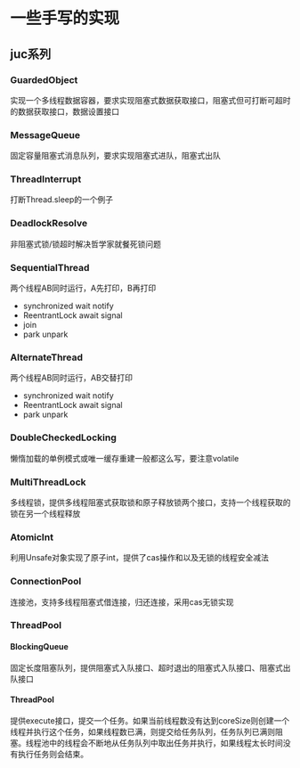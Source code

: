 # 一些手写的实现
## juc系列
### GuardedObject
实现一个多线程数据容器，要求实现阻塞式数据获取接口，阻塞式但可打断可超时的数据获取接口，数据设置接口
### MessageQueue
固定容量阻塞式消息队列，要求实现阻塞式进队，阻塞式出队
### ThreadInterrupt
打断Thread.sleep的一个例子
### DeadlockResolve 
非阻塞式锁/锁超时解决哲学家就餐死锁问题
### SequentialThread
两个线程AB同时运行，A先打印，B再打印
- synchronized wait notify
- ReentrantLock await signal
- join
- park unpark
### AlternateThread
两个线程AB同时运行，AB交替打印
- synchronized wait notify
- ReentrantLock await signal
- park unpark
### DoubleCheckedLocking
懒惰加载的单例模式或唯一缓存重建一般都这么写，要注意volatile
### MultiThreadLock
多线程锁，提供多线程阻塞式获取锁和原子释放锁两个接口，支持一个线程获取的锁在另一个线程释放
### AtomicInt
利用Unsafe对象实现了原子int，提供了cas操作和以及无锁的线程安全减法
### ConnectionPool
连接池，支持多线程阻塞式借连接，归还连接，采用cas无锁实现
### ThreadPool
#### BlockingQueue
固定长度阻塞队列，提供阻塞式入队接口、超时退出的阻塞式入队接口、阻塞式出队接口
#### ThreadPool
提供execute接口，提交一个任务。如果当前线程数没有达到coreSize则创建一个线程并执行这个任务，如果线程数已满，则提交给任务队列，任务队列已满则阻塞。线程池中的线程会不断地从任务队列中取出任务并执行，如果线程太长时间没有执行任务则会结束。
